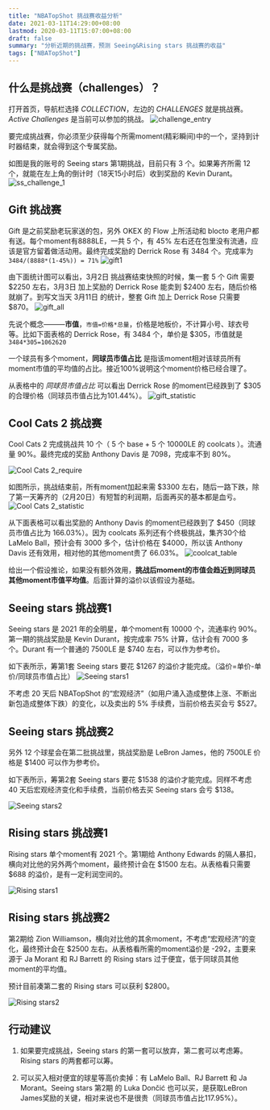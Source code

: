 ```yaml
---
title: "NBATopShot 挑战赛收益分析"
date: 2021-03-11T14:29:00+08:00
lastmod: 2020-03-11T15:07:00+08:00
draft: false
summary: "分析近期的挑战赛，预测 Seeing&Rising stars 挑战赛的收益"
tags: ["NBATopShot"]
---
```


## 什么是挑战赛（challenges）？

打开首页，导航栏选择 *COLLECTION*，左边的 *CHALLENGES* 就是挑战赛。*Active Challenges* 是当前可以参加的挑战。
![challenge_entry](challenge_entry.png)

要完成挑战赛，你必须至少获得每个所需moment(精彩瞬间)中的一个，坚持到计时器结束，就会得到这个专属奖励。

如图是我的账号的 Seeing stars 第1期挑战，目前只有 3 个。如果筹齐所需 12 个，就能在左上角的倒计时（18天15小时后）收到奖励的 Kevin Durant。
![ss_challenge_1](ss_challenge_1.png)

## Gift 挑战赛

Gift 是之前奖励老玩家送的包，另外 OKEX 的 Flow 上所活动和 blocto 老用户都有送。每个moment有8888LE，一共 5 个，有 45% 左右还在包里没有流通，应该是官方留着做活动用。最终完成奖励的 Derrick Rose 有 3484 个。完成率为 `3484/(8888*(1-45%)) = 71%`
![gift1](gift1.png)

由下面统计图可以看出，3月2日 挑战赛结束快照的时候，集一套 5 个 Gift 需要 $2250 左右，3月3日 加上奖励的 Derrick Rose 能卖到 $2400 左右，随后价格就崩了。到写文当天 3月11日 的统计，整套 Gift 加上 Derrick Rose 只需要 $870。
![gift_all](gift.jpeg)

先说个概念———**市值**，`市值=价格*总量`，价格是地板价，不计算小号、球衣号等。比如下面表格的 Derrick Rose，有 3484 个，单价是 $305，市值就是 `3484*305=1062620`

一个球员有多个moment，**同球员市值占比** 是指该moment相对该球员所有moment市值的平均值的占比。接近100%说明这个moment价格已经合理了。

从表格中的 *同球员市值占比* 可以看出 Derrick Rose 的moment已经跌到了 $305 的合理价格（同球员市值占比为101.44%）。
![gift_statistic](gift_statistic.png)

## Cool Cats 2 挑战赛

Cool Cats 2 完成挑战共 10 个（ 5 个 base + 5 个 10000LE 的 coolcats ）。流通量 90%。最终完成的奖励 Anthony Davis 是 7098，完成率不到 80%。

![Cool Cats 2_require](coolcat2_require.png)

如图所示，挑战结束前，所有moment加起来需 $3300 左右，随后一路下跌，除了第一天筹齐的（2月20日）有短暂的利润期，后面再买的基本都是血亏。
![Cool Cats 2_statistic](coolcat2.jpeg)

从下面表格可以看出奖励的 Anthony Davis 的moment已经跌到了 $450（同球员市值占比为 166.03%）。因为 coolcats 系列还有个终极挑战，集齐30个给 LaMelo Ball，预计会有 3000 多个，估计价格在 $4000，所以该 Anthony Davis 还有效用，相对他的其他moment贵了 66.03%。
![coolcat_table](coolcat_table.png)

给出一个假设推论，如果没有额外效用，**挑战后moment的市值会趋近到同球员其他moment市值平均值**。后面计算的溢价以该假设为基础。

## Seeing stars 挑战赛1

Seeing stars 是 2021 年的全明星，单个moment有 10000 个，流通率约 90%。第一期的挑战奖励是 Kevin Durant，按完成率 75% 计算，估计会有 7000 多个。Durant 有一个普通的 7500LE 是 $740 左右，可以作为参考价。

如下表所示，筹第1套 Seeing stars 要花 $1267 的溢价才能完成。（溢价=单价-单价/同球员市值占比）
![Seeing stars1](seeing1.png)

不考虑 20 天后 NBATopShot 的“宏观经济”（如用户涌入造成整体上涨、不断出新包造成整体下跌）的变化，以及卖出的 5% 手续费，当前价格去买会亏 $527。

## Seeing stars 挑战赛2

另外 12 个球星会在第二批挑战里，挑战奖励是 LeBron James，他的 7500LE 价格是 $1400 可以作为参考价。

如下表所示，筹第2套 Seeing stars 要花 $1538 的溢价才能完成。同样不考虑 40 天后宏观经济变化和手续费，当前价格去买 Seeing stars 会亏 $138。

![Seeing stars2](seeing2.png)

## Rising stars 挑战赛1

Rising stars 单个moment有 2021 个。第1期给 Anthony Edwards 的隔人暴扣，横向对比他的另外两个moment，最终预计会在 $1500 左右。从表格看只需要 $688 的溢价，是有一定利润空间的。

![Rising stars1](rising1.png)

## Rising stars 挑战赛2

第2期给 Zion Williamson，横向对比他的其余moment，不考虑“宏观经济”的变化，最终预计会在 $2500 左右。从表格看所需的moment溢价是 -292，主要来源于 Ja Morant 和 RJ Barrett 的 Rising stars 过于便宜，低于同球员其他moment的平均值。

预计目前凑第二套的 Rising stars 可以获利 $2800。

![Rising stars2](rising2.png)

## 行动建议

1. 如果要完成挑战，Seeing stars 的第一套可以放弃，第二套可以考虑筹。 Rising stars 的两套都可以筹。

2. 可以买入相对便宜的球星等高价卖掉：有 LaMelo Ball、RJ Barrett 和 Ja Morant。Seeing stars 第2期 的 Luka Dončić 也可以买，是获取LeBron James奖励的关键，相对来说也不是很贵（同球员市值占比117.95%）。
